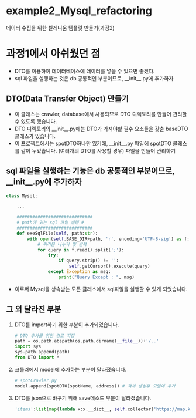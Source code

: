 # example2_Mysql_refactoring
데이터 수집을 위한 셀레니움 템플릿 만들기(과정2)

# 과정1에서 아쉬웠던 점
- DTO를 이용하여 데이터베이스에 데이터를 넣을 수 있으면 좋겠다.
- sql 파일을 실행하는 것은 db 공통적인 부분이므로, \_\_init\_\_.py에 추가하자

## DTO(Data Transfer Object) 만들기
- 이 클래스는 crawler, database에서 사용되므로 DTO 디렉토리를 만들어 관리할 수 있도록 했습니다.
- DTO 디렉토리의 \_\_init\_\_.py에는 DTO가 가져야할 필수 요소들을 갖춘 baseDTO 클래스가 있습니다.
- 이 프로젝트에서는 spotDTO하나만 있기에, \_\_init\_\_.py 파일에 spotDTO 클래스를 같이 두었습니다. (여러개의 DTO를 사용할 경우) 파일을 만들어 관리하기

## sql 파일을 실행하는 기능은 db 공통적인 부분이므로, \_\_init\_\_.py에 추가하자
```python
class Mysql:

    ...

    #############################
    # path에 있는 sql 파일 실행 #
    #############################
    def exeSqlFile(self, path:str):
        with open(self.BASE_DIR+path, 'r', encoding='UTF-8-sig') as f:
            # 쿼리문 나누기 및 반복
            for query in f.read().split(';'):
                try:
                    if query.strip() != '':
                        self.getCursor().execute(query)
                except Exception as msg:
                    print("Query Except : ", msg)
```
- 이로써 Mysql을 상속받는 모든 클래스에서 sql파일을 실행할 수 있게 되었습니다.

## 그 외 달라진 부분
1. DTO를 import하기 위한 부분이 추가되었습니다.
    ```python
    # DTO 추가를 위한 경로 지정
    path = os.path.abspath(os.path.dirname(__file__))+'/..'
    import sys
    sys.path.append(path)
    from DTO import *
    ```
2. 크롤러에서 model에 추가하는 부분이 달라졌습니다.
    ```python
    # spotCrawler.py
    model.append(spotDTO(spotName, address)) # 객체 생성후 모델에 추가
    ```
3. DTO를 json으로 바꾸기 위해 save메소드 부분이 달라졌습니다.
    ```python
    'items':list(map(lambda x:x.__dict__, self.collector('https://map.kakao.com/')))
    ```